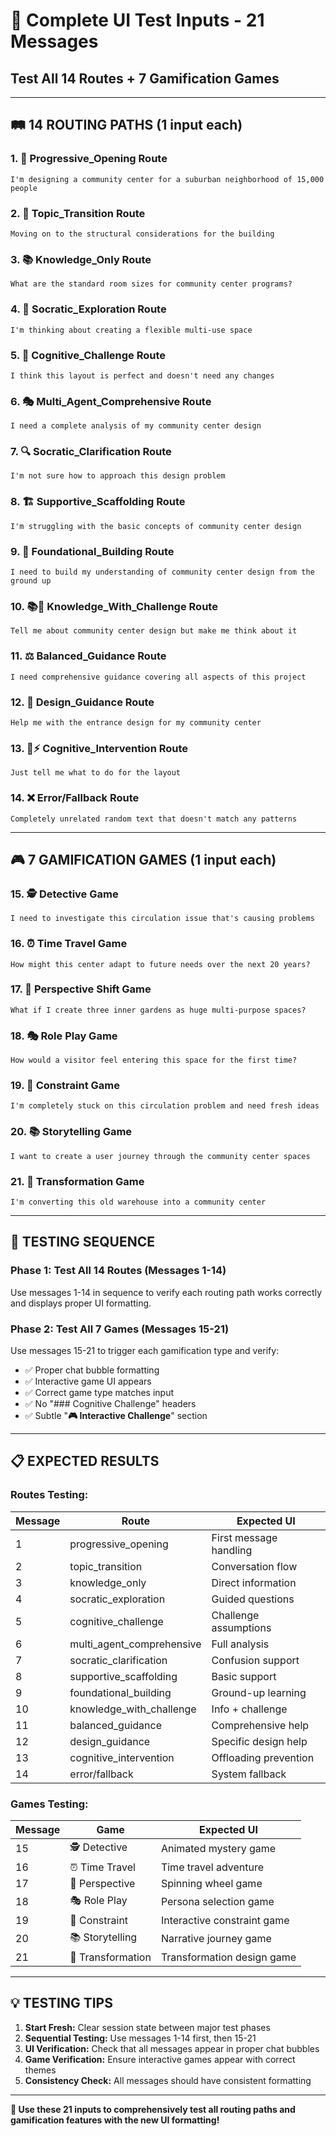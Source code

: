 # 🎯 Complete UI Test Inputs - 21 Messages
## Test All 14 Routes + 7 Gamification Games

---

## 🛤️ **14 ROUTING PATHS** (1 input each)

### **1. 🚀 Progressive_Opening Route**
```
I'm designing a community center for a suburban neighborhood of 15,000 people
```

### **2. 🔄 Topic_Transition Route**
```
Moving on to the structural considerations for the building
```

### **3. 📚 Knowledge_Only Route**
```
What are the standard room sizes for community center programs?
```

### **4. 🤔 Socratic_Exploration Route**
```
I'm thinking about creating a flexible multi-use space
```

### **5. 🧠 Cognitive_Challenge Route**
```
I think this layout is perfect and doesn't need any changes
```

### **6. 🎭 Multi_Agent_Comprehensive Route**
```
I need a complete analysis of my community center design
```

### **7. 🔍 Socratic_Clarification Route**
```
I'm not sure how to approach this design problem
```

### **8. 🏗️ Supportive_Scaffolding Route**
```
I'm struggling with the basic concepts of community center design
```

### **9. 🧱 Foundational_Building Route**
```
I need to build my understanding of community center design from the ground up
```

### **10. 📚🧠 Knowledge_With_Challenge Route**
```
Tell me about community center design but make me think about it
```

### **11. ⚖️ Balanced_Guidance Route**
```
I need comprehensive guidance covering all aspects of this project
```

### **12. 🎯 Design_Guidance Route**
```
Help me with the entrance design for my community center
```

### **13. 🧠⚡ Cognitive_Intervention Route**
```
Just tell me what to do for the layout
```

### **14. ❌ Error/Fallback Route**
```
Completely unrelated random text that doesn't match any patterns
```

---

## 🎮 **7 GAMIFICATION GAMES** (1 input each)

### **15. 🕵️ Detective Game**
```
I need to investigate this circulation issue that's causing problems
```

### **16. ⏰ Time Travel Game**
```
How might this center adapt to future needs over the next 20 years?
```

### **17. 🎡 Perspective Shift Game**
```
What if I create three inner gardens as huge multi-purpose spaces?
```

### **18. 🎭 Role Play Game**
```
How would a visitor feel entering this space for the first time?
```

### **19. 🎯 Constraint Game**
```
I'm completely stuck on this circulation problem and need fresh ideas
```

### **20. 📚 Storytelling Game**
```
I want to create a user journey through the community center spaces
```

### **21. 🔄 Transformation Game**
```
I'm converting this old warehouse into a community center
```

---

## 🧪 **TESTING SEQUENCE**

### **Phase 1: Test All 14 Routes (Messages 1-14)**
Use messages 1-14 in sequence to verify each routing path works correctly and displays proper UI formatting.

### **Phase 2: Test All 7 Games (Messages 15-21)**
Use messages 15-21 to trigger each gamification type and verify:
- ✅ Proper chat bubble formatting
- ✅ Interactive game UI appears
- ✅ Correct game type matches input
- ✅ No "### Cognitive Challenge" headers
- ✅ Subtle "**🎮 Interactive Challenge**" section

---

## 📋 **EXPECTED RESULTS**

### **Routes Testing:**
| **Message** | **Route** | **Expected UI** |
|-------------|-----------|-----------------|
| 1 | progressive_opening | First message handling |
| 2 | topic_transition | Conversation flow |
| 3 | knowledge_only | Direct information |
| 4 | socratic_exploration | Guided questions |
| 5 | cognitive_challenge | Challenge assumptions |
| 6 | multi_agent_comprehensive | Full analysis |
| 7 | socratic_clarification | Confusion support |
| 8 | supportive_scaffolding | Basic support |
| 9 | foundational_building | Ground-up learning |
| 10 | knowledge_with_challenge | Info + challenge |
| 11 | balanced_guidance | Comprehensive help |
| 12 | design_guidance | Specific design help |
| 13 | cognitive_intervention | Offloading prevention |
| 14 | error/fallback | System fallback |

### **Games Testing:**
| **Message** | **Game** | **Expected UI** |
|-------------|----------|-----------------|
| 15 | 🕵️ Detective | Animated mystery game |
| 16 | ⏰ Time Travel | Time travel adventure |
| 17 | 🎡 Perspective | Spinning wheel game |
| 18 | 🎭 Role Play | Persona selection game |
| 19 | 🎯 Constraint | Interactive constraint game |
| 20 | 📚 Storytelling | Narrative journey game |
| 21 | 🔄 Transformation | Transformation design game |

---

## 💡 **TESTING TIPS**

1. **Start Fresh:** Clear session state between major test phases
2. **Sequential Testing:** Use messages 1-14 first, then 15-21
3. **UI Verification:** Check that all messages appear in proper chat bubbles
4. **Game Verification:** Ensure interactive games appear with correct themes
5. **Consistency Check:** All messages should have consistent formatting

---

**🎯 Use these 21 inputs to comprehensively test all routing paths and gamification features with the new UI formatting!**
